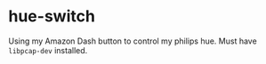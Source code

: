 # hue-switch
Using my Amazon Dash button to control my philips hue. Must have `libpcap-dev` installed.
